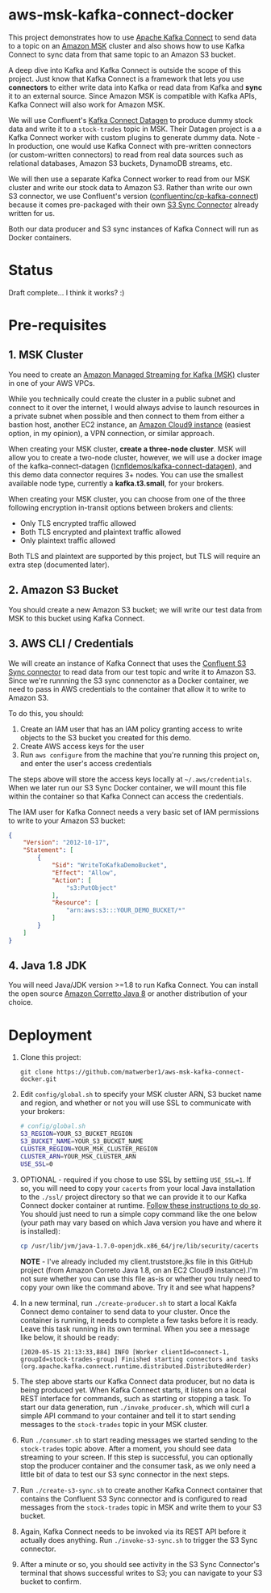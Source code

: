 # aws-msk-kafka-connect-docker

This project demonstrates how to use [Apache Kafka Connect](https://kafka.apache.org/documentation/#connect) to send data to a topic on an [Amazon MSK](https://aws.amazon.com/msk/) cluster and also shows how to use Kafka Connect to sync data from that same topic to an Amazon S3 bucket. 

A deep dive into Kafka and Kafka Connect is outside the scope of this project. Just know that Kafka Connect is a framework that lets you use **connectors** to either write data into Kafka or read data from Kafka and **sync** it to an external source. Since Amazon MSK is compatible with Kafka APIs, Kafka Connect will also work for Amazon MSK. 

We will use Confluent's [Kafka Connect Datagen](https://www.confluent.io/hub/confluentinc/kafka-connect-datagen/) to produce dummy stock data and write it to a `stock-trades` topic in MSK. Their Datagen project is a a Kafka Connect worker with custom plugins to generate dummy data. Note - In production, one would use Kafka Connect with pre-written connectors (or custom-written connectors) to read from real data sources such as relational databases, Amazon S3 buckets, DynamoDB streams, etc.

We will then use a separate Kafka Connect worker to read from our MSK cluster and write our stock data to Amazon S3. Rather than write our own S3 connector, we use Confluent's version ([confluentinc/cp-kafka-connect](https://hub.docker.com/r/confluentinc/cp-kafka-connect)) because it comes pre-packaged with their own [S3 Sync Connector](https://docs.confluent.io/current/connect/kafka-connect-s3/index.html) already written for us.

Both our data producer and S3 sync instances of Kafka Connect will run as Docker containers. 

# Status

Draft complete... I think it works? :)

# Pre-requisites

## 1. MSK Cluster
You need to create an [Amazon Managed Streaming for Kafka (MSK)](https://aws.amazon.com/msk/) cluster in one of your AWS VPCs. 

While you technically could create the cluster in a public subnet and connect to it over the internet, I would always advise to launch resources in a private subnet when possible and then connect to them from either a bastion host, another EC2 instance, an [Amazon Cloud9 instance](https://aws.amazon.com/cloud9/) (easiest option, in my opinion), a VPN connection, or similar approach. 

When creating your MSK cluster, **create a three-node cluster**. MSK will allow you to create a two-node cluster, however, we will use a docker image of the kafka-connect-datagen ()[cnfldemos/kafka-connect-datagen](https://github.com/confluentinc/kafka-connect-datagen)), and this demo data connector requires 3+ nodes. You can use the smallest available node type, currently a **kafka.t3.small**, for your brokers. 

When creating your MSK cluster, you can choose from one of the three following encryption in-transit options between brokers and clients: 

* Only TLS encrypted traffic allowed
* Both TLS encrypted and plaintext traffic allowed
* Only plaintext traffic allowed

Both TLS and plaintext are supported by this project, but TLS will require an extra step (documented later).  

## 2. Amazon S3 Bucket

You should create a new Amazon S3 bucket; we will write our test data from MSK to this bucket using Kafka Connect. 

## 3. AWS CLI / Credentials

We will create an instance of Kafka Connect that uses the [Confluent S3 Sync connector](https://docs.confluent.io/current/connect/kafka-connect-s3/index.html) to read data from our test topic and write it to Amazon S3. Since we're runnning the S3 sync connenctor as a Docker container, we need to pass in AWS credentials to the container that allow it to write to Amazon S3. 

To do this, you should:

1. Create an IAM user that has an IAM policy granting access to write objects to the S3 bucket you created for this demo. 
2. Create AWS access keys for the user
3. Run `aws configure` from the machine that you're running this project on, and enter the user's access credentials

The steps above will store the access keys locally at `~/.aws/credentials`. When we later run our S3 Sync Docker container, we will mount this file within the container so that Kafka Connect can access the credentials.

The IAM user for Kafka Connect needs a very basic set of IAM permissions to write to your Amazon S3 bucket: 

```json
{
    "Version": "2012-10-17",
    "Statement": [
        {
            "Sid": "WriteToKafkaDemoBucket",
            "Effect": "Allow",
            "Action": [
                "s3:PutObject"
            ],
            "Resource": [
                "arn:aws:s3:::YOUR_DEMO_BUCKET/*"
            ]
        }
    ]
}
```

## 4. Java 1.8 JDK

You will need Java/JDK version >=1.8 to run Kafka Connect. You can install the open source [Amazon Corretto Java 8](https://docs.aws.amazon.com/corretto/latest/corretto-8-ug/amazon-linux-install.html) or another distribution of your choice. 


# Deployment

1. Clone this project:

    ```
    git clone https://github.com/matwerber1/aws-msk-kafka-connect-docker.git
    ```

2. Edit `config/global.sh` to specify your MSK cluster ARN, S3 bucket name and region, and whether or not you will use SSL to communicate with your brokers:

    ```sh
    # config/global.sh
    S3_REGION=YOUR_S3_BUCKET_REGION
    S3_BUCKET_NAME=YOUR_S3_BUCKET_NAME
    CLUSTER_REGION=YOUR_MSK_CLUSTER_REGION
    CLUSTER_ARN=YOUR_MSK_CLUSTER_ARN
    USE_SSL=0
    ```

3. OPTIONAL - required if you chose to use SSL by settiing `USE_SSL=1`. If so, you will need to copy your `cacerts` from your local Java installation to the `./ssl/` project directory so that we can provide it to our Kafka Connect docker container at runtime. [Follow these instructions to do so](https://docs.aws.amazon.com/msk/latest/developerguide/msk-working-with-encryption.html). You should just need to run a simple copy command like the one below (your path may vary based on which Java version you have and where it is installed):

    ```sh
    cp /usr/lib/jvm/java-1.7.0-openjdk.x86_64/jre/lib/security/cacerts ./ssl/client.truststore.jks
    ```

    **NOTE** - I've already included my client.truststore.jks file in this GitHub project (from Amazon Correto Java 1.8, on an EC2 Cloud9 instance).I'm not sure whether you can use this file as-is or whether you truly need to copy your own like the command above. Try it and see what happens?

4. In a new terminal, run `./create-producer.sh` to start a local Kakfa Connect demo container to send data to your cluster. Once the container is running, it needs to complete a few tasks before it is ready. Leave this task running in its own terminal. When you see a message like below, it should be ready: 
    
    ```
    [2020-05-15 21:13:33,884] INFO [Worker clientId=connect-1, groupId=stock-trades-group] Finished starting connectors and tasks (org.apache.kafka.connect.runtime.distributed.DistributedHerder)
    ```

5. The step above starts our Kafka Connect data producer, but no data is being produced yet. When Kafka Connect starts, it listens on a local REST interface for commands, such as starting or stopping a task. To start our data generation, run `./invoke_producer.sh`, which will curl a simple API command to your container and tell it to start sending messages to the `stock-trades` topic in your MSK cluster. 

6. Run `./consumer.sh` to start reading messages we started sending to the `stock-trades` topic above. After a moment, you should see data streaming to your screen. If this step is successful, you can optionally stop the producer container and the consumer task, as we only need a little bit of data to test our S3 sync connector in the next steps.

7. Run `./create-s3-sync.sh` to create another Kafka Connect container that contains the Confluent S3 Sync connector and is configured to read messages from the `stock-trades` topic in MSK and write them to your S3 bucket. 

8. Again, Kafka Connect needs to be invoked via its REST API before it actually does anything. Run `./invoke-s3-sync.sh` to trigger the S3 Sync connector. 

9. After a minute or so, you should see activity in the S3 Sync Connector's terminal that shows successful writes to S3; you can navigate to your S3 bucket to confirm. 